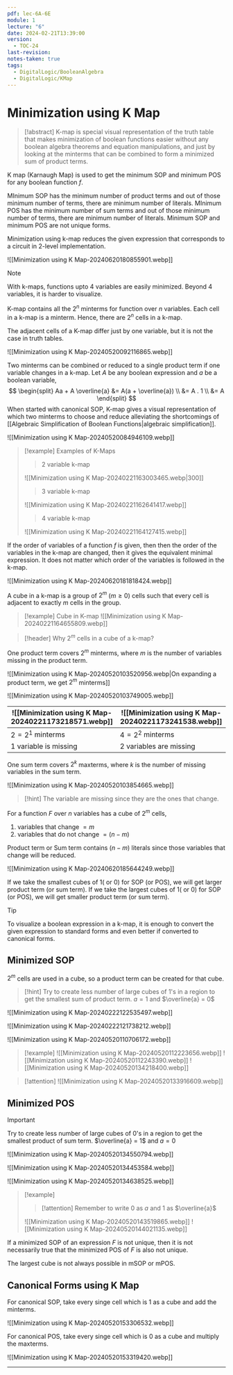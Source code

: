 ```yaml
---
pdf: lec-6A-6E
module: 1
lecture: "6"
date: 2024-02-21T13:39:00
version:
  - TOC-24
last-revision: 
notes-taken: true
tags:
  - DigitalLogic/BooleanAlgebra
  - DigitalLogic/KMap
---
```

# Minimization using K Map

> [!abstract] 
> K-map is special visual representation of the truth table that makes minimization of boolean functions easier without any boolean algebra theorems and equation manipulations, and just by looking at the minterms that can be combined to form a minimized sum of product terms.

K map (Karnaugh Map) is used to get the minimum SOP and minimum POS for any boolean function $f$.

MInimum SOP has the minimum number of product terms and out of those minimum number of terms, there are minimum number of literals.
MInimum POS has the minimum number of sum terms and out of those minimum number of terms, there are minimum number of literals.
Minimum SOP and minimum POS are not unique forms.

Minimization using k-map reduces the given expression that corresponds to a circuit in 2-level implementation.

![[Minimization using K Map-20240620180855901.webp]]

> [!NOTE]
> With k-maps, functions upto 4 variables are easily minimized. Beyond 4 variables, it is harder to visualize.

K-map contains all the $2^n$ minterms for function over $n$ variables. Each cell in a k-map is a minterm. Hence, there are $2^n$ cells in a k-map.

The adjacent cells of a K-map differ just by one variable, but it is not the case in truth tables.

![[Minimization using K Map-20240520092116865.webp]]

Two minterms can be combined or reduced to a single product term if one variable changes in a k-map. 
Let $A$ be any boolean expression and $a$ be a boolean variable,
$$
\begin{split}
Aa + A \overline{a} &= A(a + \overline{a}) \\ &= A . 1 \\ &= A
\end{split}
$$
When started with canonical SOP, K-map gives a visual representation of which two minterms to choose and reduce alleviating the shortcomings of [[Algebraic Simplification of Boolean Functions|algebraic simplification]].

![[Minimization using K Map-20240520084946109.webp]]

> [!example] Examples of K-Maps
>> 2 variable k-map
> 
> ![[Minimization using K Map-20240221163003465.webp|300]]
>> 3 variable k-map
>
> ![[Minimization using K Map-20240221162641417.webp]]
>> 4 variable k-map
> 
> ![[Minimization using K Map-20240221164127415.webp]]

If the order of variables of a function $f$ is given, then then the order of the variables in the k-map are changed, then it gives the equivalent minimal expression. It does not matter which order of the variables is followed in the k-map.

![[Minimization using K Map-20240620181818424.webp]]

A cube in a k-map is a group of $2^m$ ($m \ge 0$) cells such that every cell is adjacent to exactly $m$ cells in the group.

> [!example] Cube in K-map
> ![[Minimization using K Map-20240221164655809.webp]]

> [!header] Why $2^m$ cells in a cube of a k-map?

One product term covers $2^m$ minterms, where $m$ is the number of variables missing in the product term.

![[Minimization using K Map-20240520103520956.webp|On expanding a product term, we get $2^m$ minterms]]

![[Minimization using K Map-20240520103749005.webp]]

| ![[Minimization using K Map-20240221173218571.webp]] | ![[Minimization using K Map-20240221173241538.webp]] |
| ---------------------------------------------------- | ---------------------------------------------------- |
| $2 = 2^1$ minterms                                   | $4 = 2^2$ minterms                                   |
| 1 variable is missing                                | 2 variables are missing                              |

One sum term covers $2^k$ maxterms, where $k$ is the number of missing variables in the sum term.

![[Minimization using K Map-20240520103854665.webp]]

> [!hint] 
> The variable are missing since they are the ones that change.

For a function $F$ over $n$ variables has a cube of $2^m$ cells,
1. variables that change $= m$
2. variables that do not change $= (n-m)$

Product term or Sum term contains $(n-m)$ literals since those variables that change will be reduced.

![[Minimization using K Map-20240620185644249.webp]]

If we take the smallest cubes of 1( or 0) for SOP (or POS), we will get larger product term (or sum term).
If we take the largest cubes of 1( or 0) for SOP (or POS), we will get smaller product term (or sum term).

> [!tip] 
> To visualize a boolean expression in a k-map, it is enough to convert the given expression to standard forms and even better if converted to canonical forms.

## Minimized SOP
$2^m$ cells are used in a cube, so a product term can be created for that cube.

> [!hint] 
> Try to create less number of large cubes of 1's in a region to get the smallest sum of product term.
> $a = 1$ and $\overline{a} = 0$

![[Minimization using K Map-20240222122535497.webp]]

![[Minimization using K Map-20240222121738212.webp]]

![[Minimization using K Map-20240520110706172.webp]]

> [!example] 
> ![[Minimization using K Map-20240520112223656.webp]]
> ![[Minimization using K Map-20240520112243390.webp]]
> ![[Minimization using K Map-20240520134218400.webp]]

> [!attention] 
> ![[Minimization using K Map-20240520133916609.webp]]

## Minimized POS

> [!important] 
> Try to create less number of large cubes of 0's in a region to get the smallest product of sum term.
> $\overline{a} = 1$ and $a = 0$

![[Minimization using K Map-20240520134550794.webp]]

![[Minimization using K Map-20240520134453584.webp]]

![[Minimization using K Map-20240520134638525.webp]]


> [!example] 
>> [!attention] 
>>Remember to write 0 as $a$ and 1 as $\overline{a}$
>
> ![[Minimization using K Map-20240520143519865.webp]]
> ![[Minimization using K Map-20240520144021135.webp]]

If a minimized SOP of an expression $F$ is not unique, then it is not necessarily true that the minimized POS of $F$ is also not unique.

The largest cube is not always possible in mSOP or mPOS.

## Canonical Forms using K Map

For canonical SOP, take every singe cell which is 1 as a cube and add the minterms.

![[Minimization using K Map-20240520153306532.webp]]

For canonical POS, take every singe cell which is 0 as a cube and multiply the maxterms.

![[Minimization using K Map-20240520153319420.webp]]

---